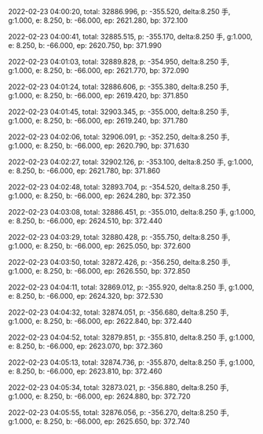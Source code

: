 2022-02-23 04:00:20, total: 32886.996, p: -355.520, delta:8.250 手, g:1.000, e: 8.250, b: -66.000, ep: 2621.280, bp: 372.100

2022-02-23 04:00:41, total: 32885.515, p: -355.170, delta:8.250 手, g:1.000, e: 8.250, b: -66.000, ep: 2620.750, bp: 371.990

2022-02-23 04:01:03, total: 32889.828, p: -354.950, delta:8.250 手, g:1.000, e: 8.250, b: -66.000, ep: 2621.770, bp: 372.090

2022-02-23 04:01:24, total: 32886.606, p: -355.380, delta:8.250 手, g:1.000, e: 8.250, b: -66.000, ep: 2619.420, bp: 371.850

2022-02-23 04:01:45, total: 32903.345, p: -355.000, delta:8.250 手, g:1.000, e: 8.250, b: -66.000, ep: 2619.240, bp: 371.780

2022-02-23 04:02:06, total: 32906.091, p: -352.250, delta:8.250 手, g:1.000, e: 8.250, b: -66.000, ep: 2620.790, bp: 371.630

2022-02-23 04:02:27, total: 32902.126, p: -353.100, delta:8.250 手, g:1.000, e: 8.250, b: -66.000, ep: 2621.780, bp: 371.860

2022-02-23 04:02:48, total: 32893.704, p: -354.520, delta:8.250 手, g:1.000, e: 8.250, b: -66.000, ep: 2624.280, bp: 372.350

2022-02-23 04:03:08, total: 32886.451, p: -355.010, delta:8.250 手, g:1.000, e: 8.250, b: -66.000, ep: 2624.510, bp: 372.440

2022-02-23 04:03:29, total: 32880.428, p: -355.750, delta:8.250 手, g:1.000, e: 8.250, b: -66.000, ep: 2625.050, bp: 372.600

2022-02-23 04:03:50, total: 32872.426, p: -356.250, delta:8.250 手, g:1.000, e: 8.250, b: -66.000, ep: 2626.550, bp: 372.850

2022-02-23 04:04:11, total: 32869.012, p: -355.920, delta:8.250 手, g:1.000, e: 8.250, b: -66.000, ep: 2624.320, bp: 372.530

2022-02-23 04:04:32, total: 32874.051, p: -356.680, delta:8.250 手, g:1.000, e: 8.250, b: -66.000, ep: 2622.840, bp: 372.440

2022-02-23 04:04:52, total: 32879.851, p: -355.810, delta:8.250 手, g:1.000, e: 8.250, b: -66.000, ep: 2623.070, bp: 372.360

2022-02-23 04:05:13, total: 32874.736, p: -355.870, delta:8.250 手, g:1.000, e: 8.250, b: -66.000, ep: 2623.810, bp: 372.460

2022-02-23 04:05:34, total: 32873.021, p: -356.880, delta:8.250 手, g:1.000, e: 8.250, b: -66.000, ep: 2624.880, bp: 372.720

2022-02-23 04:05:55, total: 32876.056, p: -356.270, delta:8.250 手, g:1.000, e: 8.250, b: -66.000, ep: 2625.650, bp: 372.740
